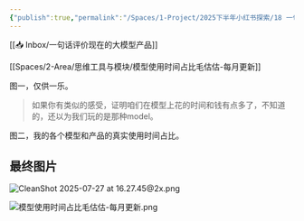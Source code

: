 ```yaml
---
{"publish":true,"permalink":"/Spaces/1-Project/2025下半年小红书探索/18 一句话评价中美各家的大模型.md","created":"2025-07-24","modified":"2025-07-27","published":"2025-08-01T00:34:23.851+08:00","cssclasses":""}
---
```



[[📥 Inbox/一句话评价现在的大模型产品]]

[[Spaces/2-Area/思维工具与模块/模型使用时间占比毛估估-每月更新]]

图一，仅供一乐。
> 如果你有类似的感受，证明咱们在模型上花的时间和钱有点多了，不知道的，还以为我们玩的是那种model。

图二，我的各个模型和产品的真实使用时间占比。

## 最终图片

![CleanShot 2025-07-27 at 16.27.45@2x.png](https://pub-pic.oldwinter.top/2025/07/cdce5b23cf198b6a578e9aa9ecf1ea52.png)


![模型使用时间占比毛估估-每月更新.png](https://pub-pic.oldwinter.top/2025/07/3d5fd4944334677197a822dff9192b85.png)
